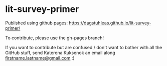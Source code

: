 # lit-survey-primer

Published using github pages: https://dagstuhleas.github.io/lit-survey-primer/

To contribute, please use the gh-pages branch!

If you want to contribute but are confused / don't want to bother with all the GitHub stuff, send Katerena Kuksenok an email along firstname.lastname@gmail.com :)
